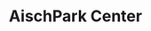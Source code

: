 ---
title: "AischPark Center"
url: /hoechstadt-a-d-aisch/aischpark-center/
shop: Einkaufszentrum
---